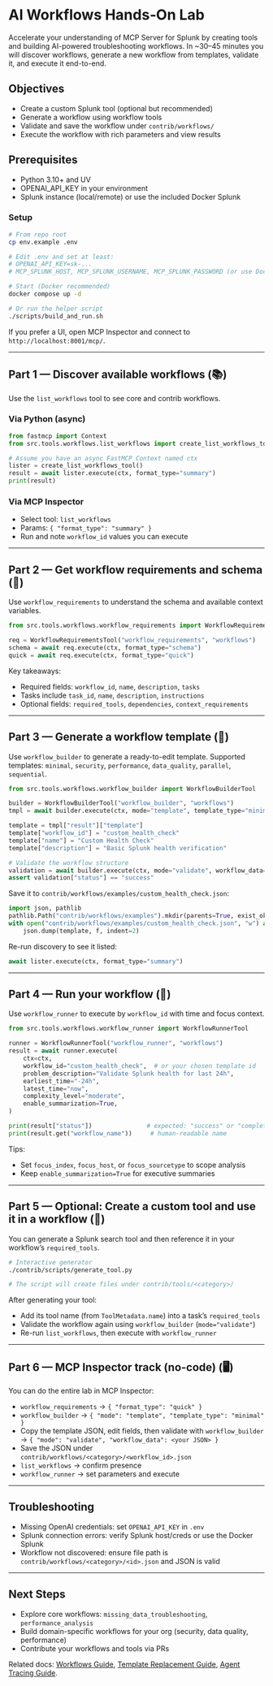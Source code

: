 # AI Workflows Hands‑On Lab

Accelerate your understanding of MCP Server for Splunk by creating tools and building AI-powered troubleshooting workflows. In ~30–45 minutes you will discover workflows, generate a new workflow from templates, validate it, and execute it end-to-end.

## Objectives

- Create a custom Splunk tool (optional but recommended)
- Generate a workflow using workflow tools
- Validate and save the workflow under `contrib/workflows/`
- Execute the workflow with rich parameters and view results

## Prerequisites

- Python 3.10+ and UV
- OPENAI_API_KEY in your environment
- Splunk instance (local/remote) or use the included Docker Splunk

### Setup

```bash
# From repo root
cp env.example .env

# Edit .env and set at least:
# OPENAI_API_KEY=sk-...
# MCP_SPLUNK_HOST, MCP_SPLUNK_USERNAME, MCP_SPLUNK_PASSWORD (or use Docker Splunk)

# Start (Docker recommended)
docker compose up -d

# Or run the helper script
./scripts/build_and_run.sh
```

If you prefer a UI, open MCP Inspector and connect to `http://localhost:8001/mcp/`.

---

## Part 1 — Discover available workflows (📚)

Use the `list_workflows` tool to see core and contrib workflows.

### Via Python (async)

```python
from fastmcp import Context
from src.tools.workflows.list_workflows import create_list_workflows_tool

# Assume you have an async FastMCP Context named ctx
lister = create_list_workflows_tool()
result = await lister.execute(ctx, format_type="summary")
print(result)
```

### Via MCP Inspector

- Select tool: `list_workflows`
- Params: `{ "format_type": "summary" }`
- Run and note `workflow_id` values you can execute

---

## Part 2 — Get workflow requirements and schema (🔎)

Use `workflow_requirements` to understand the schema and available context variables.

```python
from src.tools.workflows.workflow_requirements import WorkflowRequirementsTool

req = WorkflowRequirementsTool("workflow_requirements", "workflows")
schema = await req.execute(ctx, format_type="schema")
quick = await req.execute(ctx, format_type="quick")
```

Key takeaways:

- Required fields: `workflow_id`, `name`, `description`, `tasks`
- Tasks include `task_id`, `name`, `description`, `instructions`
- Optional fields: `required_tools`, `dependencies`, `context_requirements`

---

## Part 3 — Generate a workflow template (🧪)

Use `workflow_builder` to generate a ready-to-edit template. Supported templates: `minimal`, `security`, `performance`, `data_quality`, `parallel`, `sequential`.

```python
from src.tools.workflows.workflow_builder import WorkflowBuilderTool

builder = WorkflowBuilderTool("workflow_builder", "workflows")
tmpl = await builder.execute(ctx, mode="template", template_type="minimal")

template = tmpl["result"]["template"]
template["workflow_id"] = "custom_health_check"
template["name"] = "Custom Health Check"
template["description"] = "Basic Splunk health verification"

# Validate the workflow structure
validation = await builder.execute(ctx, mode="validate", workflow_data=template)
assert validation["status"] == "success"
```

Save it to `contrib/workflows/examples/custom_health_check.json`:

```python
import json, pathlib
pathlib.Path("contrib/workflows/examples").mkdir(parents=True, exist_ok=True)
with open("contrib/workflows/examples/custom_health_check.json", "w") as f:
    json.dump(template, f, indent=2)
```

Re-run discovery to see it listed:

```python
await lister.execute(ctx, format_type="summary")
```

---

## Part 4 — Run your workflow (🚀)

Use `workflow_runner` to execute by `workflow_id` with time and focus context.

```python
from src.tools.workflows.workflow_runner import WorkflowRunnerTool

runner = WorkflowRunnerTool("workflow_runner", "workflows")
result = await runner.execute(
    ctx=ctx,
    workflow_id="custom_health_check",  # or your chosen template id
    problem_description="Validate Splunk health for last 24h",
    earliest_time="-24h",
    latest_time="now",
    complexity_level="moderate",
    enable_summarization=True,
)

print(result["status"])               # expected: "success" or "completed"
print(result.get("workflow_name"))     # human-readable name
```

Tips:

- Set `focus_index`, `focus_host`, or `focus_sourcetype` to scope analysis
- Keep `enable_summarization=True` for executive summaries

---

## Part 5 — Optional: Create a custom tool and use it in a workflow (🧩)

You can generate a Splunk search tool and then reference it in your workflow’s `required_tools`.

```bash
# Interactive generator
./contrib/scripts/generate_tool.py

# The script will create files under contrib/tools/<category>/
```

After generating your tool:

- Add its tool name (from `ToolMetadata.name`) into a task’s `required_tools`
- Validate the workflow again using `workflow_builder` (`mode="validate"`)
- Re-run `list_workflows`, then execute with `workflow_runner`

---

## Part 6 — MCP Inspector track (no-code) (🖥️)

You can do the entire lab in MCP Inspector:

- `workflow_requirements` → `{ "format_type": "quick" }`
- `workflow_builder` → `{ "mode": "template", "template_type": "minimal" }`
- Copy the template JSON, edit fields, then validate with `workflow_builder` → `{ "mode": "validate", "workflow_data": <your JSON> }`
- Save the JSON under `contrib/workflows/<category>/<workflow_id>.json`
- `list_workflows` → confirm presence
- `workflow_runner` → set parameters and execute

---

## Troubleshooting

- Missing OpenAI credentials: set `OPENAI_API_KEY` in `.env`
- Splunk connection errors: verify Splunk host/creds or use the Docker Splunk
- Workflow not discovered: ensure file path is `contrib/workflows/<category>/<id>.json` and JSON is valid

---

## Next Steps

- Explore core workflows: `missing_data_troubleshooting`, `performance_analysis`
- Build domain-specific workflows for your org (security, data quality, performance)
- Contribute your workflows and tools via PRs

Related docs: [Workflows Guide](README.md), [Template Replacement Guide](../template-replacement-guide.md), [Agent Tracing Guide](../agent-tracing-guide.md).
